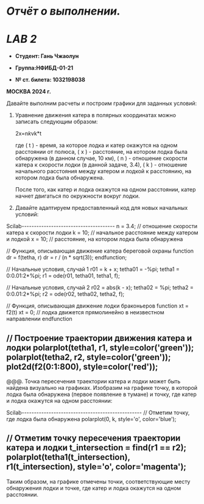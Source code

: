 # ***Отчёт о выполнении.***
# ***LAB 2***     


- **Студент: Гань Чжаолун**                                    

- **Группа:НФИБД-01-21** 
 
- **№ ст. билета: 1032198038**                                     



**МОСКВА
2024 г.**



Давайте выполним расчеты и построим графики для заданных условий:

1. Уравнение движения катера в полярных координатах можно записать следующим образом:

   2x=n*k*vk*t

   где ( t ) - время, за которое лодка и катер окажутся на одном расстоянии от полюса, ( x ) - расстояние, на котором лодка была обнаружена (в данном случае, 10 км), ( n ) - отношение скорости катера к скорости лодки (в данной задаче, 3.4), ( k ) - отношение начального расстояния между катером и лодкой к расстоянию, на котором лодка была обнаружена.

   После того, как катер и лодка окажутся на одном расстоянии, катер начнет двигаться по окружности вокруг лодки.

2. Давайте адаптируем предоставленный код для новых начальных условий:

Scilab--------------------------------------
n = 3.4; // отношение скорости катера к скорости лодки
k = 10; // начальное расстояние между катером и лодкой
x = 10; // расстояние, на котором лодка была обнаружена

// Функция, описывающая движение катера береговой охраны
function dr = f(tetha, r)
    dr = r / (n * sqrt(3));
endfunction;

// Начальные условия, случай 1
r01 = k + x;
tetha01 = -%pi;
tetha1 = 0:0.01:2*%pi;
r1 = ode(r01, tetha01, tetha1, f);

// Начальные условия, случай 2
r02 = abs(k - x);
tetha02 = %pi;
tetha2 = 0:0.01:2*%pi;
r2 = ode(r02, tetha02, tetha2, f);

// Функция, описывающая движение лодки браконьеров
function xt = f2(t)
    xt = 0; // лодка движется прямолинейно в неизвестном направлении
endfunction

// Построение траектории движения катера и лодки
polarplot(tetha1, r1, style=color('green'));
polarplot(tetha2, r2, style=color('green'));
plot2d(f2(0:1:800), style=color('red'));
---------------------------------------------

@@@. Точка пересечения траектории катера и лодки может быть найдена визуально на графиках. Изобразим на графике точку, в которой лодка была обнаружена (первое появление в тумане) и точку, где катер и лодка окажутся на одном расстоянии:

Scilab-------------------------------------------------
// Отметим точку, где лодка была обнаружена
polarplot(0, k, style='o', color='blue');

// Отметим точку пересечения траектории катера и лодки
t_intersection = find(r1 == r2);
polarplot(tetha1(t_intersection), r1(t_intersection), style='o', color='magenta');
-----------------------------------------------------------


Таким образом, на графике отмечены точки, соответствующие месту обнаружения лодки и точке, где катер и лодка окажутся на одном расстоянии.